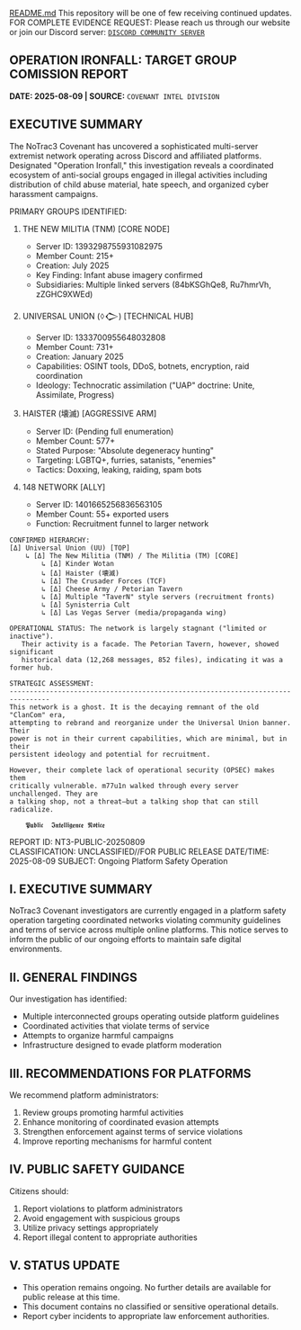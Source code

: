 [README.md](https://github.com/user-attachments/files/21803463/README.md)
This repository will be one of few receiving continued updates. 
FOR COMPLETE EVIDENCE REQUEST: Please reach us through our website or join our Discord server:  [```DISCORD COMMUNITY SERVER```](https://discord.gg/GEpEzNjAUh)

## OPERATION IRONFALL: TARGET GROUP COMISSION REPORT
__DATE: 2025-08-09  | SOURCE:__ `COVENANT INTEL DIVISION`

EXECUTIVE SUMMARY
--------------------------------------------------------------------------------
The NoTrac3 Covenant has uncovered a sophisticated multi-server extremist network 
operating across Discord and affiliated platforms. Designated "Operation Ironfall," 
this investigation reveals a coordinated ecosystem of anti-social groups engaged in 
illegal activities including distribution of child abuse material, hate speech, 
and organized cyber harassment campaigns.

PRIMARY GROUPS IDENTIFIED:

1. THE NEW MILITIA (TNM) [CORE NODE]
   - Server ID: 1393298755931082975
   - Member Count: 215+ 
   - Creation: July 2025
   - Key Finding: Infant abuse imagery confirmed
   - Subsidiaries: Multiple linked servers (84bKSGhQe8, Ru7hmrVh, zZGHC9XWEd)

2. UNIVERSAL UNION (ꕺ𒀖) [TECHNICAL HUB]  
   - Server ID: 1333700955648032808
   - Member Count: 731+
   - Creation: January 2025
   - Capabilities: OSINT tools, DDoS, botnets, encryption, raid coordination
   - Ideology: Technocratic assimilation ("UAP" doctrine: Unite, Assimilate, Progress)

3. HAISTER (壊滅) [AGGRESSIVE ARM]
   - Server ID: (Pending full enumeration) 
   - Member Count: 577+
   - Stated Purpose: "Absolute degeneracy hunting"
   - Targeting: LGBTQ+, furries, satanists, "enemies"
   - Tactics: Doxxing, leaking, raiding, spam bots

4. 148 NETWORK [ALLY]
   - Server ID: 1401665256836563105  
   - Member Count: 55+ exported users
   - Function: Recruitment funnel to larger network
```
CONFIRMED HIERARCHY:
[Δ] Universal Union (UU) [TOP]
    ↳ [Δ] The New Militia (TNM) / The Militia (TM) [CORE]
        ↳ [Δ] Kinder Wotan
        ↳ [Δ] Haister (壊滅)
        ↳ [Δ] The Crusader Forces (TCF)
        ↳ [Δ] Cheese Army / Petorian Tavern
        ↳ [Δ] Multiple "TaverN" style servers (recruitment fronts)
        ↳ [Δ] Synisterria Cult
        ↳ [Δ] Las Vegas Server (media/propaganda wing)

OPERATIONAL STATUS: The network is largely stagnant ("limited or inactive").
   Their activity is a facade. The Petorian Tavern, however, showed significant
   historical data (12,268 messages, 852 files), indicating it was a former hub.

STRATEGIC ASSESSMENT:
--------------------------------------------------------------------------------
This network is a ghost. It is the decaying remnant of the old "ClanCom" era,
attempting to rebrand and reorganize under the Universal Union banner. Their
power is not in their current capabilities, which are minimal, but in their
persistent ideology and potential for recruitment.

However, their complete lack of operational security (OPSEC) makes them
critically vulnerable. m77u1n walked through every server unchallenged. They are
a talking shop, not a threat—but a talking shop that can still radicalize.

```

        𝕻𝖚𝖇𝖑𝖎𝖈  𝕴𝖓𝖙𝖊𝖑𝖑𝖎𝖌𝖊𝖓𝖈𝖊 𝕹𝖔𝖙𝖎𝖈𝖊
     

REPORT ID: NT3-PUBLIC-20250809  
CLASSIFICATION: UNCLASSIFIED//FOR PUBLIC RELEASE
DATE/TIME: 2025-08-09 
SUBJECT: Ongoing Platform Safety Operation

I. EXECUTIVE SUMMARY
--------------------------------------------------------------------------------
NoTrac3 Covenant investigators are currently engaged in a platform safety operation
targeting coordinated networks violating community guidelines and terms of service
across multiple online platforms. This notice serves to inform the public of our
ongoing efforts to maintain safe digital environments.

II. GENERAL FINDINGS
--------------------------------------------------------------------------------

Our investigation has identified:

- Multiple interconnected groups operating outside platform guidelines
- Coordinated activities that violate terms of service
- Attempts to organize harmful campaigns
- Infrastructure designed to evade platform moderation

III. RECOMMENDATIONS FOR PLATFORMS
--------------------------------------------------------------------------------

We recommend platform administrators:

1. Review groups promoting harmful activities
2. Enhance monitoring of coordinated evasion attempts  
3. Strengthen enforcement against terms of service violations
4. Improve reporting mechanisms for harmful content

IV. PUBLIC SAFETY GUIDANCE
--------------------------------------------------------------------------------

Citizens should:

1. Report violations to platform administrators
2. Avoid engagement with suspicious groups
3. Utilize privacy settings appropriately
4. Report illegal content to appropriate authorities

V. STATUS UPDATE  
--------------------------------------------------------------------------------

- This operation remains ongoing. No further details are available for public release at this time.
- This document contains no classified or sensitive operational details.
- Report cyber incidents to appropriate law enforcement authorities.

